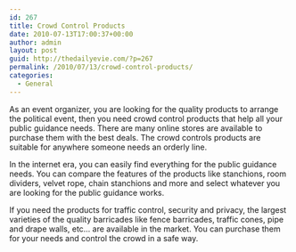 ```yaml
---
id: 267
title: Crowd Control Products
date: 2010-07-13T17:00:37+00:00
author: admin
layout: post
guid: http://thedailyevie.com/?p=267
permalink: /2010/07/13/crowd-control-products/
categories:
  - General
---
```

As an event organizer, you are looking for the quality products to arrange the political event, then you need crowd control products that help all your public guidance needs. There are many online stores are available to purchase them with the best deals. The crowd controls products are suitable for anywhere someone needs an orderly line.

In the internet era, you can easily find everything for the public guidance needs. You can compare the features of the products like stanchions, room dividers, velvet rope, chain stanchions and more and select whatever you are looking for the public guidance works.

If you need the products for traffic control, security and privacy, the largest varieties of the quality barricades like fence barricades, traffic cones, pipe and drape walls, etc&#8230; are available in the market. You can purchase them for your needs and control the crowd in a safe way.